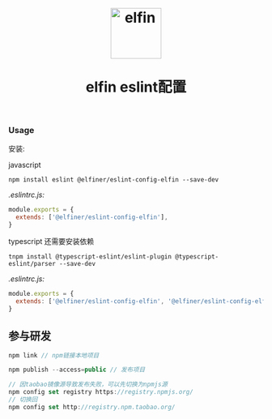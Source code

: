 <h1 align="center">
<br>
  <a href="https://github.com/XyyF/XyyF"><img src="https://cdn.jsdelivr.net/gh/XyyF/pic_bed/images/elfin.png" alt="elfin" width="100"></a>
  <br>
    <br>
  elfin eslint配置
  <br><br>
</h1>

### Usage

安装:

javascript

```shell
npm install eslint @elfiner/eslint-config-elfin --save-dev
```

_.eslintrc.js:_

```javascript
module.exports = {
  extends: ['@elfiner/eslint-config-elfin'],
}
```

typescript 还需要安装依赖

```shell
tnpm install @typescript-eslint/eslint-plugin @typescript-eslint/parser --save-dev
```

_.eslintrc.js:_

```javascript
module.exports = {
  extends: ['@elfiner/eslint-config-elfin', '@elfiner/eslint-config-elfin/ts'],
}
```

## 参与研发
```js
npm link // npm链接本地项目

npm publish --access=public // 发布项目

// 因taobao镜像源导致发布失败，可以先切换为npmjs源
npm config set registry https://registry.npmjs.org/
// 切换回
npm config set http://registry.npm.taobao.org/
```